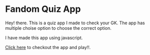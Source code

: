 # Fandom Quiz App

Hey! there. This is a quiz app I made to check your GK.
The app has multiple choise option to choose the correct option.

I have made this app using javascript.

[Click here](https://replit.com/@SanchitSrivasta/Random-quiz#index.js?embeded=1&output=1) to checkout the app and play!!.
